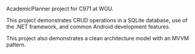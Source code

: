 AcademicPlanner project for C971 at WGU. 

This project demonstrates CRUD operations in a SQLite database, use of the .NET framework, and common Android development features.

This project also demonstrates a clean architecture model with an MVVM pattern.